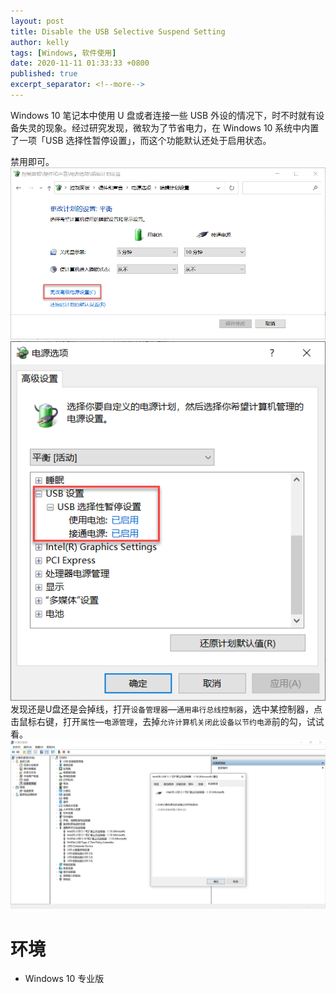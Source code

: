 ```yaml
---
layout: post
title: Disable the USB Selective Suspend Setting
author: kelly
tags: [Windows, 软件使用]
date: 2020-11-11 01:33:33 +0800
published: true
excerpt_separator: <!--more-->
---
```


Windows 10 笔记本中使用 U 盘或者连接一些 USB 外设的情况下，时不时就有设备失灵的现象。经过研究发现，微软为了节省电力，在 Windows 10 系统中内置了一项「USB 选择性暂停设置」，而这个功能默认还处于启用状态。  
<!--more-->
禁用即可。  
![](/img/2020-11-11_14-43-34.png)  
![](/img/2020-11-11_14-44-09.png)  
发现还是U盘还是会掉线，打开`设备管理器`—`通用串行总线控制器`，选中某控制器，点击鼠标右键，打开`属性`—`电源管理`，去掉`允许计算机关闭此设备以节约电源`前的勾，试试看。  
![](/img/2020-11-28_21-47-34.jpg)  

# 环境
- Windows 10 专业版
